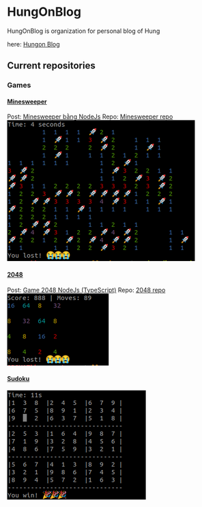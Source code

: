 # HungOnBlog
HungOnBlog is organization for personal blog of Hung

here: [Hungon Blog](https://hungon.notion.site)

## Current repositories

### Games

#### [Minesweeper](https://github.com/HungOnBlog/minesweeper)
Post: [Minesweeper bằng NodeJs](https://hungon.notion.site/Minesweeper-b-ng-NodeJs-Typescript-37f60efdd18640e58bf016ebf68c5609)
Repo: [Minesweeper repo](https://github.com/HungOnBlog/minesweeper)
![Minesweeper](https://github.com/HungOnBlog/minesweeper/blob/master/minesweeper.png)

#### [2048](https://github.com/HungOnBlog/2048)
Post: [Game 2048 NodeJs (TypeScript)](https://hungon.notion.site/Game-2048-NodeJs-TypeScript-0ae4e71d6d5142539eb3655524c068d1)
Repo: [2048 repo](https://github.com/HungOnBlog/2048)
![2048](https://github.com/HungOnBlog/2048/blob/master/2048.png)

#### [Sudoku](https://github.com/HungOnBlog/sudoku)
![Sudoku](https://github.com/HungOnBlog/sudoku/blob/master/sudoku.png)
